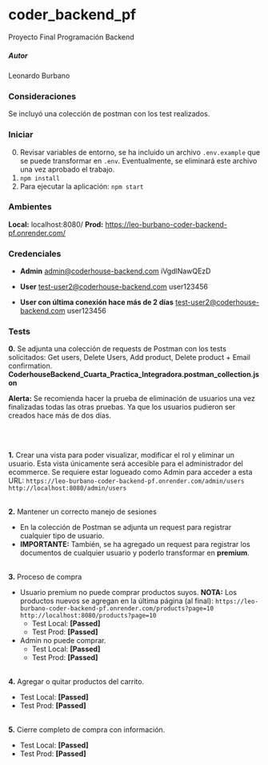 # coder_backend_pf
Proyecto Final Programación Backend

##### Autor
Leonardo Burbano

### Consideraciones
Se incluyó una colección de postman con los test realizados.


### Iniciar
0. Revisar variables de entorno, se ha incluido un archivo `.env.example` que se puede transformar en `.env`. Eventualmente, se eliminará este archivo una vez aprobado el trabajo.
1. `npm install`
2. Para ejecutar la aplicación: `npm start`


### Ambientes
**Local:** localhost:8080/
**Prod:** https://leo-burbano-coder-backend-pf.onrender.com/


### Credenciales 
- **Admin**
admin@coderhouse-backend.com
iVgdlNawQEzD

- **User**
test-user2@coderhouse-backend.com
user123456

- **User con última conexión hace más de 2 días**
test-user2@coderhouse-backend.com
user123456

### Tests

**0.** Se adjunta una colección de requests de Postman con los tests solicitados: Get users, Delete Users, Add product, Delete product + Email confirmation.
**CoderhouseBackend_Cuarta_Practica_Integradora.postman_collection.json**

**Alerta:** Se recomienda hacer la prueba de eliminación de usuarios una vez finalizadas todas las otras pruebas. Ya que los usuarios pudieron ser creados hace más de dos días.

<br></br>

**1.** Crear una vista para poder visualizar, modificar el rol y eliminar un usuario. Esta vista únicamente será accesible para el administrador del ecommerce. Se requiere estar logueado como Admin para acceder a esta URL:
`https://leo-burbano-coder-backend-pf.onrender.com/admin/users`
`http://localhost:8080/admin/users`
<br></br>

**2.** Mantener un correcto manejo de sesiones
- En la colección de Postman se adjunta un request para registrar cualquier tipo de usuario.
- **IMPORTANTE:** También, se ha agregado un request para registrar los documentos de cualquier usuario y poderlo transformar en **premium**.
<br></br>

**3.** Proceso de compra
- Usuario premium no puede comprar productos suyos. 
**NOTA:** Los productos nuevos se agregan en la última página (al final): 
`https://leo-burbano-coder-backend-pf.onrender.com/products?page=10`
`http://localhost:8080/products?page=10`
    - Test Local: **[Passed]** 
    - Test Prod: **[Passed]**
- Admin no puede comprar. 
    - Test Local: **[Passed]**
    - Test Prod: **[Passed]**
<br></br>

**4.** Agregar o quitar productos del carrito. 
- Test Local: **[Passed]** 
- Test Prod: **[Passed]**
<br></br>

**5.** Cierre completo de compra con información. 
- Test Local: **[Passed]**
- Test Prod: **[Passed]**